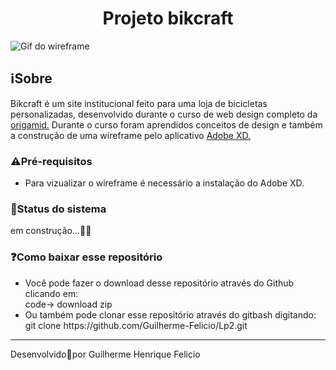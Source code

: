 <h1 align="center">
  Projeto bikcraft</h1>

<img src="./github/apresentacao.gif" alt="Gif do wireframe">


<h2>
  ℹ️Sobre
</h2>
Bikcraft é um site institucional feito para uma loja de bicicletas personalizadas, desenvolvido durante o curso de web design completo da <a href="https://www.origamid.com/">origamid.</a> Durante o curso foram aprendidos conceitos de design e também a construção de uma wireframe pelo aplicativo <a href="https://www.adobe.com/br/products/xd.html">Adobe XD.</a>


<h3>⚠️Pré-requisitos</h3>

<ul>
  <li>Para vizualizar o wireframe é necessário a instalação do Adobe XD.</li>
</ul>

<h3>🚧Status do sistema</h3>
em construção...👷🚧

<h3>❓Como baixar esse repositório</h3>

<ul>
  <li>Você pode fazer o download desse repositório através do Github clicando em:<br>
    code-> download zip </li>
  <li>Ou também pode clonar esse repositório através do gitbash digitando:<br>
    git clone https://github.com/Guilherme-Felicio/Lp2.git</li>
</ul>


<hr height="4px">
Desenvolvido🖤por Guilherme Henrique Felicio